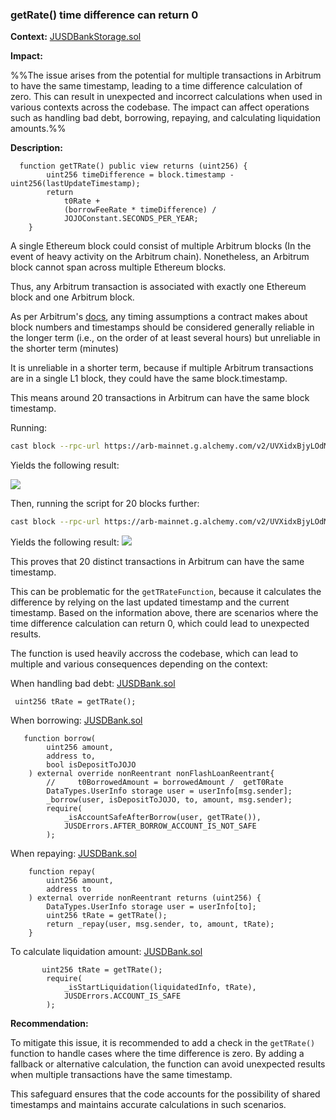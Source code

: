 ### getRate() time difference can return 0

**Context:**
[JUSDBankStorage.sol](https://github.com/sherlock-audit/2023-04-jojo-bytes032/blob/3ee27d445c203be47c3eca5ed2e5340ea488b2a7/JUSDV1/src/Impl/JUSDBankStorage.sol#L51-L57)


**Impact:**

%%The issue arises from the potential for multiple transactions in Arbitrum to have the same timestamp, leading to a time difference calculation of zero. This can result in unexpected and incorrect calculations when used in various contexts across the codebase. The impact can affect operations such as handling bad debt, borrowing, repaying, and calculating liquidation amounts.%%


**Description:**

```solidity
  function getTRate() public view returns (uint256) {
        uint256 timeDifference = block.timestamp - uint256(lastUpdateTimestamp);
        return
            t0Rate +
            (borrowFeeRate * timeDifference) /
            JOJOConstant.SECONDS_PER_YEAR;
    }
```


A single Ethereum block could consist of multiple Arbitrum blocks (In the event of heavy activity on the Arbitrum chain). Nonetheless, an Arbitrum block cannot span across multiple Ethereum blocks. 

Thus, any Arbitrum transaction is associated with exactly one Ethereum block and one Arbitrum block.

As per Arbitrum's [docs](https://github.com/OffchainLabs/arbitrum/blob/master/docs/Time_in_Arbitrum.md#ethereum-block-numbers-within-arbitrum), any timing assumptions a contract makes about block numbers and timestamps should be considered generally reliable in the longer term (i.e., on the order of at least several hours) but unreliable in the shorter term (minutes)

It is unreliable in a shorter term, because if multiple Arbitrum transactions are in a single L1 block, they could have the same block.timestamp.

This means around 20 transactions in Arbitrum can have the same block timestamp.

Running:
```bash
cast block --rpc-url https://arb-mainnet.g.alchemy.com/v2/UVXidxBjyLOdMXEJxYtCMqqEkHATR2gQ 17169970
```

Yields the following result:

![](https://i.imgur.com/aDbctFl.png)


Then, running the script for 20 blocks further:
```bash
cast block --rpc-url https://arb-mainnet.g.alchemy.com/v2/UVXidxBjyLOdMXEJxYtCMqqEkHATR2gQ 17169970
```

Yields the following result:
![](https://i.imgur.com/VF0RV3c.png)


This proves that 20 distinct transactions in Arbitrum can have the same timestamp. 

This can be problematic for the `getTRateFunction`, because it calculates the difference by relying on the last updated timestamp and the current timestamp. Based on the information above, there are scenarios where the time difference calculation can return 0, which could lead to unexpected results.

The function is used heavily accross the codebase, which can lead to multiple and various consequences depending on the context:

When handling bad debt:
[JUSDBank.sol](https://github.com/sherlock-audit/2023-04-jojo-bytes032/blob/3ee27d445c203be47c3eca5ed2e5340ea488b2a7/JUSDV1/src/Impl/JUSDBank.sol#L512)

```solidity
 uint256 tRate = getTRate();
```

When borrowing:
[JUSDBank.sol](https://github.com/sherlock-audit/2023-04-jojo-bytes032/blob/3ee27d445c203be47c3eca5ed2e5340ea488b2a7/JUSDV1/src/Impl/JUSDBank.sol#L106-L117)

```solidity
   function borrow(
        uint256 amount,
        address to,
        bool isDepositToJOJO
    ) external override nonReentrant nonFlashLoanReentrant{
        //     t0BorrowedAmount = borrowedAmount /  getT0Rate
        DataTypes.UserInfo storage user = userInfo[msg.sender];
        _borrow(user, isDepositToJOJO, to, amount, msg.sender);
        require(
            _isAccountSafeAfterBorrow(user, getTRate()),
            JUSDErrors.AFTER_BORROW_ACCOUNT_IS_NOT_SAFE
        );
```

When repaying:
[JUSDBank.sol](https://github.com/sherlock-audit/2023-04-jojo-bytes032/blob/3ee27d445c203be47c3eca5ed2e5340ea488b2a7/JUSDV1/src/Impl/JUSDBank.sol#L120-L127)

```solidity
    function repay(
        uint256 amount,
        address to
    ) external override nonReentrant returns (uint256) {
        DataTypes.UserInfo storage user = userInfo[to];
        uint256 tRate = getTRate();
        return _repay(user, msg.sender, to, amount, tRate);
    }
```

To calculate liquidation amount:
[JUSDBank.sol](https://github.com/sherlock-audit/2023-04-jojo-bytes032/blob/3ee27d445c203be47c3eca5ed2e5340ea488b2a7/JUSDV1/src/Impl/JUSDBank.sol#L397-L401)

```solidity
       uint256 tRate = getTRate();
        require(
            _isStartLiquidation(liquidatedInfo, tRate),
            JUSDErrors.ACCOUNT_IS_SAFE
        );
```


**Recommendation:**

To mitigate this issue, it is recommended to add a check in the `getTRate()` function to handle cases where the time difference is zero. By adding a fallback or alternative calculation, the function can avoid unexpected results when multiple transactions have the same timestamp. 

This safeguard ensures that the code accounts for the possibility of shared timestamps and maintains accurate calculations in such scenarios.

